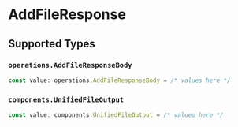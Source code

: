 # AddFileResponse


## Supported Types

### `operations.AddFileResponseBody`

```typescript
const value: operations.AddFileResponseBody = /* values here */
```

### `components.UnifiedFileOutput`

```typescript
const value: components.UnifiedFileOutput = /* values here */
```


